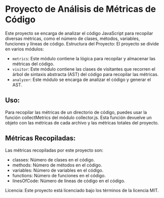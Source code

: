 # Proyecto de Análisis de Métricas de Código

Este proyecto se encarga de analizar el código JavaScript para recopilar diversas métricas, como el número de clases,
métodos, variables, funciones y líneas de código.  Estructura del Proyecto: El proyecto se divide en varios módulos:  

* `metrics`: Este módulo contiene la lógica para recopilar y almacenar las métricas del código.
* `visitor`: Este módulo contiene las clases de visitantes que recorren el árbol de sintaxis abstracta (AST) del código para recopilar las métricas.
* `analyzer`: Este módulo se encarga de analizar el código y generar el AST.

## Uso: 
Para recopilar las métricas de un directorio de código, puedes usar la función collectMetrics del módulo collector.js.
Esta función devuelve un objeto con las métricas de cada archivo y las métricas totales del proyecto.  

## Métricas Recopiladas: 

Las métricas recopiladas por este proyecto son:

* classes: Número de clases en el código.
* methods: Número de métodos en el código.
* variables: Número de variables en el código.
* functions: Número de funciones en el código.
* linesOfCode: Número de líneas de código en el código.

Licencia: Este proyecto está licenciado bajo los términos de la licencia MIT.